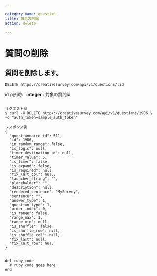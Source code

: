 ```yaml
---

category_name: question
title: 質問の削除
action: delete

---
```


# 質問の削除

## 質問を削除します。

`DELETE https://creativesurvey.com/api/v1/questions/:id`

id _(必須)_:
: __integer__
: 対象の質問id

~~~

リクエスト例
$ curl -X DELETE https://creativesurvey.com/api/v1/questions/1906 \
-d "auth_token=sample_auth_token"

レスポンス例
{  
  "questionnaire_id": 511,
  "id": 1906,
  "in_random_range": false,
  "is_logic": null,
  "timer_destination_id": null,
  "timer_value": 5,
  "is_timer": false,
  "is_expand": false,
  "is_required": null,
  "fix_last_col": null,
  "launcher_string": "",
  "placeholder": "",
  "description": null,
  "rendered_sentence": "MySurvey",
  "sentence": "",
  "answer_type": 1,
  "question_type": 1,
  "order_index": 0,
  "is_range": false,
  "range_max": 1,
  "range_min": null,
  "is_shuffle": false,
  "is_shuffle_row": null,
  "is_shuffle_col": null,
  "fix_last": null,
  "fix_last_row": null
}


~~~

~~~
def ruby_code
  # ruby code goes here
end
~~~


